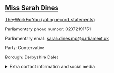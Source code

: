 ## <a href="https://members.parliament.uk/member/4816/contact">Miss Sarah Dines</a>

<a href="https://www.theyworkforyou.com/mp/25877/sarah_dines/derbyshire_dales">TheyWorkForYou (voting record, statements)</a> 

Parliamentary phone number: 02072191751 

Parliamentary email: sarah.dines.mp@parliament.uk 

Party: Conservative 

Borough: Derbyshire Dales 

<details><summary>Extra contact information and social media</summary> 
<li>Website: https://www.sarahdines.org.uk</li>
<li>Twitter: https://twitter.com/Dines4Dales</li>
<li>Constituency office phone number:</li>
<li>Constituency office email:</li>
<li>Facebook: https://www.facebook.com/Dines4derbyshiredales</li>
<li>Instagram: https://www.instagram.com/dinesfordales/</li>
<li>Youtube:</li>
<li>Linkedin:</li>
<li>Government department phone number:</li>
<li>Government department email:</li>
<li>Threads:</li>
<li>Party office phone number:</li>
<li>Party office email:</li>
<li>Tiktok:</li>
</details>